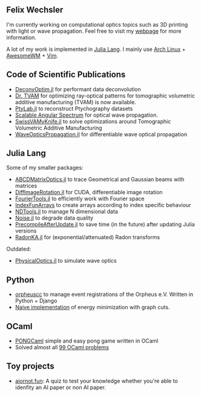 ## Felix Wechsler

I'm currently working on computational optics topics such as 3D printing with light or wave propagation. Feel free to visit my [webpage](https://felixwechsler.science/) for more information.

A lot of my work is implemented in [Julia Lang](https://julialang.org/). I mainly use [Arch Linux](https://archlinux.org/) + [AwesomeWM](https://awesomewm.org/) + [Vim](https://www.vim.org/).


## Code of Scientific Publications
* [DeconvOptim.jl](https://github.com/roflmaostc/DeconvOptim.jl) for performant data deconvolution
* [Dr. TVAM](https://github.com/rgl-epfl/drtvam) for optimizing ray-optical patterns for tomographic volumetric additive manufacturing (TVAM) is now available.
* [PtyLab.jl](https://github.com/PtyLab/PtyLab.jl) to reconstruct Ptychography datasets
* [Scalable Angular Spectrum](https://github.com/bionanoimaging/Scalable-Angular-Spectrum-Method-SAS) for optical wave propagation.
* [SwissVAMyKnife.jl](https://github.com/EPFL-LAPD/SwissVAMyKnife.jl) to solve optimizations around Tomographic Volumetric Additive Manufacturing
* [WaveOpticsPropagation.jl](https://github.com/JuliaPhysics/WaveOpticsPropagation.jl) for differentiable wave optical propagation

## Julia Lang
Some of my smaller packages:
* [ABCDMatrixOptics.jl](https://github.com/JuliaPhysics/ABCDMatrixOptics.jl) to trace Geometrical and Gaussian beams with matrices
* [DiffImageRotation.jl](https://github.com/roflmaostc/DiffImageRotation.jl) for CUDA, differentiable image rotation
* [FourierTools.jl](https://github.com/bionanoimaging/FourierTools.jl) to efficiently work with Fourier space
* [IndexFunArrays](https://github.com/bionanoimaging/IndexFunArrays.jl) to create arrays according to index specific behaviour
* [NDTools.jl](https://github.com/bionanoimaging/NDTools.jl) to manage N dimensional data
* [Noise.jl](https://github.com/roflmaostc/Noise.jl) to degrade data quality
* [PrecompileAfterUpdate.jl](https://github.com/roflmaostc/PrecompileAfterUpdate.jl) to save time (in the future) after updating Julia versions
* [RadonKA.jl](https://github.com/roflmaostc/RadonKA.jl) for (exponential/attenuated) Radon transforms

Outdated:
* [PhysicalOptics.jl](https://github.com/JuliaPhysics/PhysicalOptics.jl) to simulate wave optics


## Python
* [orpheuscc](https://www.orpheus-verein.de) to manage event registrations of the Orpheus e.V. Written in Python + Django
* [Naive implementation](https://github.com/roflmaostc/Fast-Approximate-Energy-Minimization-via-Graph-Cuts) of energy minimization with graph cuts. 

## OCaml
* [PONGCaml](https://github.com/roflmaostc/PONGCaml) simple and easy pong game written in OCaml
* Solved almost all [99 OCaml problems](https://github.com/roflmaostc/99-OCaml-Problems)

## Toy projects
* [aiornot.fun](https://github.com/roflmaostc/aiornot.fun): A quiz to test your knowledge whether you're able to idenfity an AI paper or non AI paper.
